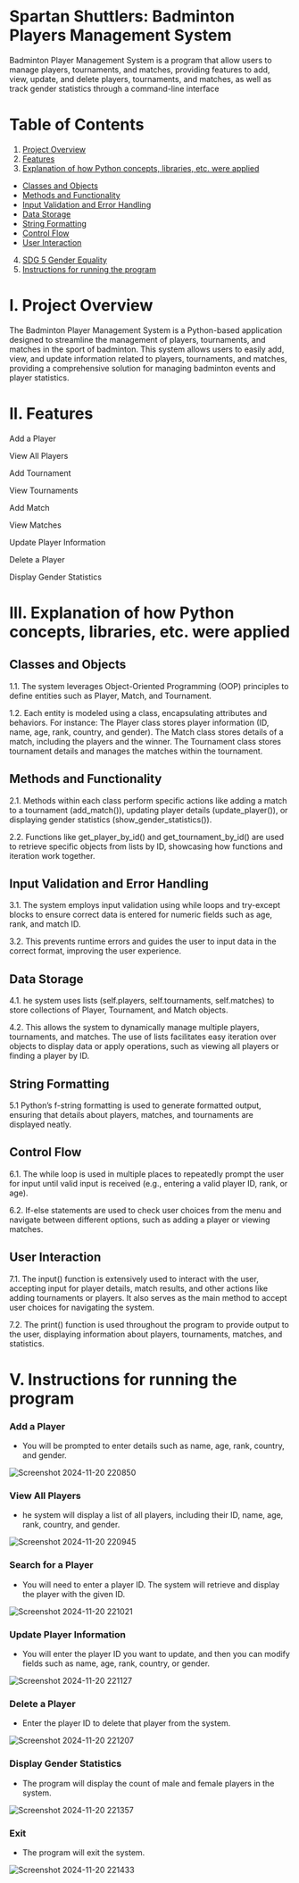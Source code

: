 # Spartan Shuttlers: Badminton Players Management System

Badminton Player Management System is a program that allow users to manage players, tournaments, and matches, providing features to add, view, update, and delete players, tournaments, and matches, as well as track gender statistics through a command-line interface 

# Table of Contents

1. [Project Overview](#project-overview)
2. [Features](#features)
3. [Explanation of how Python concepts, libraries, etc. were applied](#Explanation-of-how-Python-concepts,-libraries,-etc.-were-applied)
- [Classes and Objects](#classes-and-objects)
- [Methods and Functionality](#methods-and-functionality)
- [Input Validation and Error Handling](#Input-validation-and-error-handling)
- [Data Storage](#data-storage)
- [String Formatting](#string-formatting)
- [Control Flow](#control-flow)
- [User Interaction](#user-interaction)
4. [SDG 5 Gender Equality](#sdg-5-gender-equality)
5. [Instructions for running the program](#instructions-for-running-the-program)

# l. Project Overview
The Badminton Player Management System is a Python-based application designed to streamline the management of players, tournaments, and matches in the sport of badminton. This system allows users to easily add, view, and update information related to players, tournaments, and matches, providing a comprehensive solution for managing badminton events and player statistics.

# ll. Features
Add a Player

View All Players

Add Tournament

View Tournaments

Add Match

View Matches

Update Player Information

Delete a Player

Display Gender Statistics

# lll. Explanation of how Python concepts, libraries, etc. were applied
## Classes and Objects
1.1. The system leverages Object-Oriented Programming (OOP) principles to define entities such as Player, Match, and Tournament.

1.2. Each entity is modeled using a class, encapsulating attributes and behaviors. For instance:
The Player class stores player information (ID, name, age, rank, country, and gender).
The Match class stores details of a match, including the players and the winner.
The Tournament class stores tournament details and manages the matches within the tournament.

## Methods and Functionality
2.1. Methods within each class perform specific actions like adding a match to a tournament (add_match()), updating player details (update_player()), or displaying gender statistics (show_gender_statistics()).

2.2. Functions like get_player_by_id() and get_tournament_by_id() are used to retrieve specific objects from lists by ID, showcasing how functions and iteration work together.

## Input Validation and Error Handling
3.1. The system employs input validation using while loops and try-except blocks to ensure correct data is entered for numeric fields such as age, rank, and match ID.

3.2. This prevents runtime errors and guides the user to input data in the correct format, improving the user experience.

## Data Storage
4.1. he system uses lists (self.players, self.tournaments, self.matches) to store collections of Player, Tournament, and Match objects.

4.2. This allows the system to dynamically manage multiple players, tournaments, and matches. The use of lists facilitates easy iteration over objects to display data or apply operations, such as viewing all players or finding a player by ID.

## String Formatting
5.1 Python’s f-string formatting is used to generate formatted output, ensuring that details about players, matches, and tournaments are displayed neatly.

## Control Flow
6.1. The while loop is used in multiple places to repeatedly prompt the user for input until valid input is received (e.g., entering a valid player ID, rank, or age).

6.2. If-else statements are used to check user choices from the menu and navigate between different options, such as adding a player or viewing matches.

## User Interaction
7.1. The input() function is extensively used to interact with the user, accepting input for player details, match results, and other actions like adding tournaments or players. It also serves as the main method to accept user choices for navigating the system.

7.2. The print() function is used throughout the program to provide output to the user, displaying information about players, tournaments, matches, and statistics.

# V. Instructions for running the program
### Add a Player
- You will be prompted to enter details such as name, age, rank, country, and gender.

![Screenshot 2024-11-20 220850](https://github.com/user-attachments/assets/78a9d50a-4c99-447e-8fa2-ae00106a325f)

### View All Players
- he system will display a list of all players, including their ID, name, age, rank, country, and gender.

![Screenshot 2024-11-20 220945](https://github.com/user-attachments/assets/f38cbfc4-6ad0-4509-b116-bd216ba35b4f)

### Search for a Player
- You will need to enter a player ID. The system will retrieve and display the player with the given ID.

![Screenshot 2024-11-20 221021](https://github.com/user-attachments/assets/3e8a1844-89ad-470e-ba4b-bc8bb0fc54a7)

### Update Player Information
- You will enter the player ID you want to update, and then you can modify fields such as name, age, rank, country, or gender.

![Screenshot 2024-11-20 221127](https://github.com/user-attachments/assets/a308e3f2-bc7c-4f15-9ae0-b8d464ecc312)

### Delete a Player
- Enter the player ID to delete that player from the system.

![Screenshot 2024-11-20 221207](https://github.com/user-attachments/assets/20a33825-3767-4106-b8fe-cb69a1416741)

### Display Gender Statistics
- The program will display the count of male and female players in the system.

![Screenshot 2024-11-20 221357](https://github.com/user-attachments/assets/6933f229-f470-40cb-aaea-a8d62cdd43a0)

### Exit
- The program will exit the system.

![Screenshot 2024-11-20 221433](https://github.com/user-attachments/assets/b13d940e-1c17-48eb-870a-238529eb4a26)
